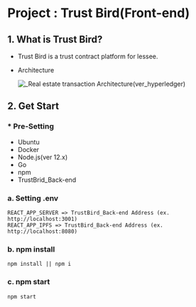 # Project : Trust  Bird(Front-end)



## 1. What is Trust Bird?

- Trust Bird is a trust contract platform for lessee.

  

- Architecture

  ![_Real estate transaction Architecture(ver_hyperledger)](https://user-images.githubusercontent.com/65533287/99356460-89408800-28ed-11eb-8520-49c6db65bed3.jpg)

## 2. Get Start

### * Pre-Setting

- Ubuntu
- Docker
- Node.js(ver 12.x)
- Go
- npm
- TrustBrid_Back-end



### a. Setting .env

```
REACT_APP_SERVER => TrustBird_Back-end Address (ex. http://localhost:3001)
REACT_APP_IPFS => TrustBird_Back-end Address (ex. http://localhost:8080)
```



### b. npm install

```
npm install || npm i
```



### c. npm start

```
npm start
```

